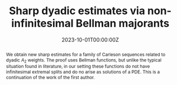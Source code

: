 ---
title: "Sharp dyadic estimates via non-infinitesimal Bellman majorants"
authors:
- Leonid Slavin
- admin
date: "2023-10-01T00:00:00Z"
doi: ""

# Schedule page publish date (NOT publication's date).
publishDate: "2023-10-01T00:00:00Z"

# Publication type.
# Legend: 0 = Uncategorized; 1 = Conference paper; 2 = Journal article;
# 3 = Preprint / Working Paper; 4 = Report; 5 = Book; 6 = Book section;
# 7 = Thesis; 8 = Patent
publication_types: ["4"]

# Publication name and optional abbreviated publication name.
publication: ""
publication_short: ""

abstract: We obtain new sharp estimates for a family of Carleson sequences related to dyadic $A_2$ weights. The proof uses Bellman functions, but unlike the typical situation found in literature, in our setting these functions do not have infinitesimal extremal splits and do no arise as solutions of a PDE. This is a continuation of the work of the first author.

# Summary. An optional shortened abstract.
summary: We obtain new sharp estimates for a family of Carleson sequences related to dyadic $A_2$ weights. The proof uses Bellman functions, but unlike the typical situation found in literature, in our setting these functions do not have infinitesimal extremal splits and do no arise as solutions of a PDE. This is a continuation of the work of the first author.

tags:
- Muckenhoupt Weights
- Carleson Sequences
- Bellman Functions
featured: false

links: []

# Featured image
# To use, add an image named `featured.jpg/png` to your page's folder. 
image:
  caption: ''
  focal_point: ""
  preview_only: false

# Associated Projects (optional).
#   Associate this publication with one or more of your projects.
#   Simply enter your project's folder or file name without extension.
#   E.g. `internal-project` references `content/project/internal-project/index.md`.
#   Otherwise, set `projects: []`.
projects: []

# Slides (optional).
#   Associate this publication with Markdown slides.
#   Simply enter your slide deck's filename without extension.
#   E.g. `slides: "example"` references `content/slides/example/index.md`.
#   Otherwise, set `slides: ""`.
slides: ""
---